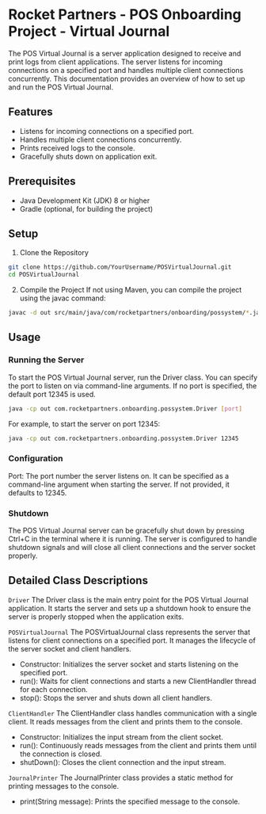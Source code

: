 # Rocket Partners - POS Onboarding Project - Virtual Journal

The POS Virtual Journal is a server application designed to receive and print logs from client applications. The server listens for incoming connections on a specified port and handles multiple client connections concurrently. This documentation provides an overview of how to set up and run the POS Virtual Journal.

## Features
- Listens for incoming connections on a specified port.
- Handles multiple client connections concurrently.
- Prints received logs to the console.
- Gracefully shuts down on application exit.

## Prerequisites
- Java Development Kit (JDK) 8 or higher
- Gradle (optional, for building the project)

## Setup
1. Clone the Repository
```bash
git clone https://github.com/YourUsername/POSVirtualJournal.git
cd POSVirtualJournal
```
2. Compile the Project
If not using Maven, you can compile the project using the javac command:
``` bash
javac -d out src/main/java/com/rocketpartners/onboarding/possystem/*.java
```

## Usage

### Running the Server
To start the POS Virtual Journal server, run the Driver class. You can specify the port to listen on via command-line arguments. If no port is specified, the default port 12345 is used.

```bash
java -cp out com.rocketpartners.onboarding.possystem.Driver [port]
```

For example, to start the server on port 12345:
```bash
java -cp out com.rocketpartners.onboarding.possystem.Driver 12345
```

### Configuration
Port: The port number the server listens on. It can be specified as a command-line argument when starting the server. If not provided, it defaults to 12345.

### Shutdown
The POS Virtual Journal server can be gracefully shut down by pressing Ctrl+C in the terminal where it is running. The server is configured to handle shutdown signals and will close all client connections and the server socket properly.

## Detailed Class Descriptions
`Driver`
The Driver class is the main entry point for the POS Virtual Journal application. It starts the server and sets up a shutdown hook to ensure the server is properly stopped when the application exits.

`POSVirtualJournal`
The POSVirtualJournal class represents the server that listens for client connections on a specified port. It manages the lifecycle of the server socket and client handlers.

- Constructor: Initializes the server socket and starts listening on the specified port.
- run(): Waits for client connections and starts a new ClientHandler thread for each connection.
- stop(): Stops the server and shuts down all client handlers.

`ClientHandler`
The ClientHandler class handles communication with a single client. It reads messages from the client and prints them to the console.

- Constructor: Initializes the input stream from the client socket.
- run(): Continuously reads messages from the client and prints them until the connection is closed.
- shutDown(): Closes the client connection and the input stream.

`JournalPrinter`
The JournalPrinter class provides a static method for printing messages to the console.

- print(String message): Prints the specified message to the console.
 
